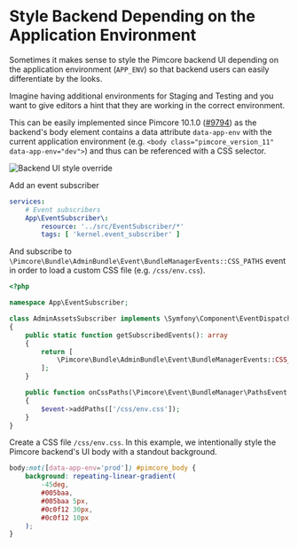 # Style Backend Depending on the Application Environment

Sometimes it makes sense to style the Pimcore backend UI depending on the application environment (`APP_ENV`) so that
backend users can easily differentiate by the looks.

Imagine having additional environments for Staging and Testing and you want to give editors a hint that they are working
in the correct environment.

This can be easily implemented since Pimcore 10.1.0
([#9794](https://github.com/pimcore/pimcore/pull/9794)) as the backend's body element contains a data attribute
`data-app-env` with the current application environment (e.g.
`<body class="pimcore_version_11" data-app-env="dev">`) and thus can be referenced with a CSS selector.

![Backend UI style override](img/style-backend-depending-on-app-env.png)

Add an event subscriber

```yaml
services:
    # Event subscribers
    App\EventSubscriber\:
        resource: '../src/EventSubscriber/*'
        tags: [ 'kernel.event_subscriber' ]
```

And subscribe to `\Pimcore\Bundle\AdminBundle\Event\BundleManagerEvents::CSS_PATHS` event in order to load a custom CSS file (e.g.
`/css/env.css`). 

```php
<?php

namespace App\EventSubscriber;

class AdminAssetsSubscriber implements \Symfony\Component\EventDispatcher\EventSubscriberInterface
{
    public static function getSubscribedEvents(): array
    {
        return [
            \Pimcore\Bundle\AdminBundle\Event\BundleManagerEvents::CSS_PATHS => 'onCssPaths',
        ];
    }

    public function onCssPaths(\Pimcore\Event\BundleManager\PathsEvent $event): void
    {
        $event->addPaths(['/css/env.css']);
    }
}
```

Create a CSS file `/css/env.css`. In this example, we intentionally style the Pimcore backend's UI body with a standout
background.

```css
body:not([data-app-env='prod']) #pimcore_body {
    background: repeating-linear-gradient(
        -45deg,
        #005baa,
        #005baa 5px,
        #0c0f12 30px,
        #0c0f12 10px
    );
}
```
